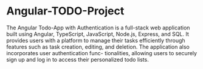 # Angular-TODO-Project
The Angular Todo-App with Authentication is a full-stack web application built using Angular, TypeScript,
JavaScript, Node.js, Express, and SQL. It provides users with a platform to manage their tasks efficiently through
features such as task creation, editing, and deletion. The application also incorporates user authentication func-
tionalities, allowing users to securely sign up and log in to access their personalized todo lists.
